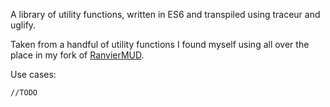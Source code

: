 A library of utility functions, written in ES6 and transpiled using traceur and uglify.

Taken from a handful of utility functions I found myself using all over the place in my fork of [RanvierMUD](https://github.com/seanohue/ranviermud).

Use cases:

```//TODO```

